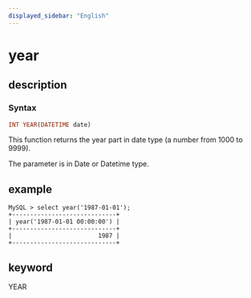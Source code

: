 ```yaml
---
displayed_sidebar: "English"
---
```


# year

## description

### Syntax

```Haskell
INT YEAR(DATETIME date)
```

This function returns the year part in date type (a number from 1000 to 9999).

The parameter is in Date or Datetime type.

## example

```Plain Text
MySQL > select year('1987-01-01');
+-----------------------------+
| year('1987-01-01 00:00:00') |
+-----------------------------+
|                        1987 |
+-----------------------------+
```

## keyword

YEAR
